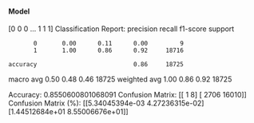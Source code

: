 #### Model
[0 0 0 ... 1 1 1]
Classification Report:
              precision    recall  f1-score   support

           0       0.00      0.11      0.00         9
           1       1.00      0.86      0.92     18716

    accuracy                           0.86     18725
   macro avg       0.50      0.48      0.46     18725
weighted avg       1.00      0.86      0.92     18725

Accuracy: 0.8550600801068091
Confusion Matrix:
[[    1     8]
 [ 2706 16010]]
Confusion Matrix (%):
[[5.34045394e-03 4.27236315e-02]
 [1.44512684e+01 8.55006676e+01]]
